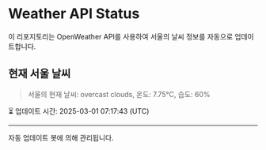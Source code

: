 
# Weather API Status

이 리포지토리는 OpenWeather API를 사용하여 서울의 날씨 정보를 자동으로 업데이트합니다.

## 현재 서울 날씨
> 서울의 현재 날씨: overcast clouds, 온도: 7.75°C, 습도: 60%

⏳ 업데이트 시간: 2025-03-01 07:17:43 (UTC)

---
자동 업데이트 봇에 의해 관리됩니다.
